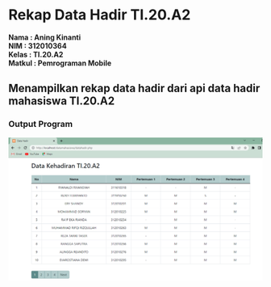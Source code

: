 # Rekap Data Hadir TI.20.A2

**Nama    : Aning Kinanti** <br>
**NIM     : 312010364** <br>
**Kelas   : TI.20.A2** <br>
**Matkul  : Pemrograman Mobile** <br>

## Menampilkan rekap data hadir dari api data hadir mahasiswa TI.20.A2

### Output Program
![Gambar 1](output.PNG) <br>